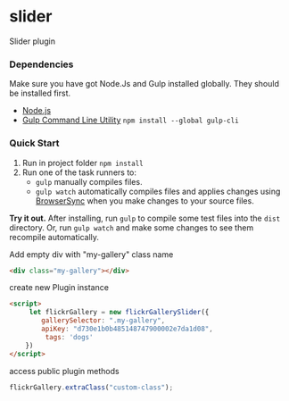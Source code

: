 # slider
Slider plugin


### Dependencies

Make sure you have got Node.Js and Gulp installed globally.
They should be installed first.

- [Node.js](http://nodejs.org)
- [Gulp Command Line Utility](http://gulpjs.com) `npm install --global gulp-cli`

### Quick Start

1. Run in project folder `npm install` 
3. Run one of the task runners to:
	- `gulp` manually compiles files.
	- `gulp watch` automatically compiles files and applies changes using [BrowserSync](https://browsersync.io/) when you make changes to your source files.

**Try it out.** After installing, run `gulp` to compile some test files into the `dist` directory. Or, run `gulp watch` and make some changes to see them recompile automatically.

Add empty div with "my-gallery" class name
```html
<div class="my-gallery"></div>
```

create new Plugin instance

```html
<script>
     let flickrGallery = new flickrGallerySlider({
        gallerySelector: ".my-gallery",
        apiKey: "d730e1b0b485148747900002e7da1d08",
         tags: 'dogs'
    })
</script>
```

access public plugin methods
```js
flickrGallery.extraClass("custom-class");
```
